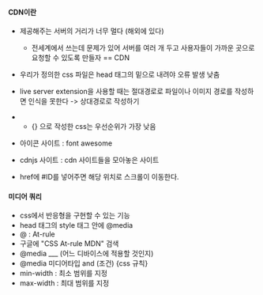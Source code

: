 #### CDN이란
- 제공해주는 서버의 거리가 너무 멀다 (해외에 있다)
  - 전세계에서 쓰는데 문제가 있어 서버를 여러 개 두고 사용자들이 가까운 곳으로 요청할 수 있도록 만들자 == CDN

- 우리가 정의한 css 파일은 head 태그의 밑으로 내려야 오류 발생 낮춤
- live server extension을 사용할 때는 절대경로로 파일이나 이미지 경로를 작성하면 인식을 못한다 -> 상대경로로 작성하기
- * {} 으로 작성한 css는 우선순위가 가장 낮음

- 아이콘 사이트 : font awesome
- cdnjs 사이트 : cdn 사이트들을 모아놓은 사이트

- href에 #ID를 넣어주면 해당 위치로 스크롤이 이동한다.

#### 미디어 쿼리
- css에서 반응형을 구현할 수 있는 기능
- head 태그의 style 태그 안에 @media
- @ : At-rule
- 구글에 "CSS At-rule MDN" 검색
- @media ___ (어느 디바이스에 적용할 것인지)
- @media 미디어타입 and (조건) {css 규칙}
- min-width : 최소 범위를 지정
- max-width : 최대 범위를 지정